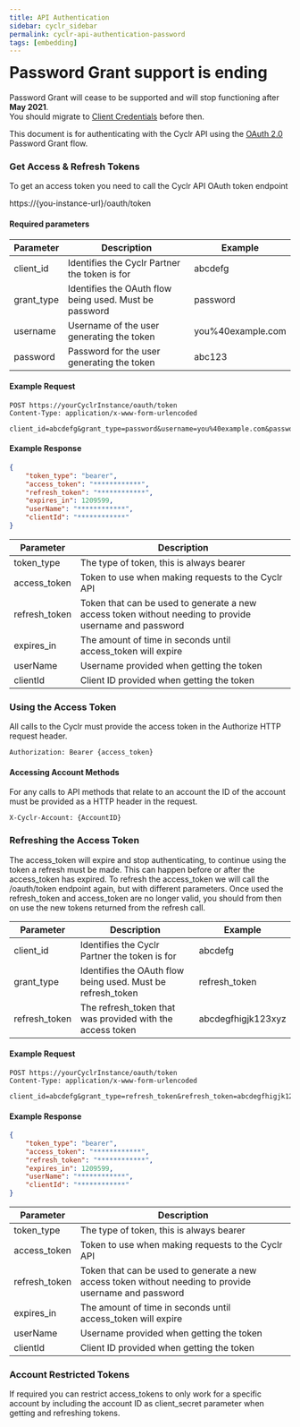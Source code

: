 ```yaml
---
title: API Authentication
sidebar: cyclr_sidebar
permalink: cyclr-api-authentication-password
tags: [embedding]
---
```


<div class='alert alert-danger'>
    <h1 style='margin-top:0px;'>Password Grant support is ending</h1>
    <p>Password Grant will cease to be supported and will stop functioning after <strong>May 2021</strong>.<br/>
    You should migrate to <a href='./cyclr-api-authentication'>Client Credentials</a> before then.</p>
</div>

This document is for authenticating with the Cyclr API using the [OAuth 2.0](https://oauth.net/2/) Password Grant flow.

### Get Access & Refresh Tokens

To get an access token you need to call the Cyclr API OAuth token endpoint

https://\{you-instance-url\}/oauth/token

#### Required parameters

| Parameter | Description | Example |
| --- | --- | --- |
| client_id | Identifies the Cyclr Partner the token is for | abcdefg |
| grant_type | Identifies the OAuth flow being used. Must be password | password |
| username | Username of the user generating the token | you%40example.com |
| password | Password for the user generating the token | abc123 |

#### Example Request

```http
POST https://yourCyclrInstance/oauth/token
Content-Type: application/x-www-form-urlencoded

client_id=abcdefg&grant_type=password&username=you%40example.com&password=abc123
````

#### Example Response

```json
{
    "token_type": "bearer",
    "access_token": "************",
    "refresh_token": "************",
    "expires_in": 1209599,
    "userName": "************",
    "clientId": "************"
}
```

| Parameter | Description |
| --- | --- |
| token_type | The type of token, this is always bearer |
| access_token | Token to use when making requests to the Cyclr API |
| refresh_token | Token that can be used to generate a new access token without needing to provide username and password |
| expires_in | The amount of time in seconds until access_token will expire |
| userName | Username provided when getting the token |
| clientId | Client ID provided when getting the token |

### Using the Access Token

All calls to the Cyclr must provide the access token in the Authorize HTTP request header.

```http
Authorization: Bearer {access_token}
````

#### Accessing Account Methods

For any calls to API methods that relate to an account the ID of the account must be provided as a HTTP header in the request.

```http
X-Cyclr-Account: {AccountID}
````

### Refreshing the Access Token

The access_token will expire and stop authenticating, to continue using the token a refresh must be made. This can happen before or after the access_token has expired.
To refresh the access_token we will call the /oauth/token endpoint again, but with different parameters. Once used the refresh_token and access_token are no longer valid, you should from then on use the new tokens returned from the refresh call.

| Parameter | Description | Example |
| --- | --- | --- |
| client_id | Identifies the Cyclr Partner the token is for | abcdefg |
| grant_type | Identifies the OAuth flow being used. Must be refresh_token | refresh_token |
| refresh_token | The refresh_token that was provided with the access token | abcdegfhigjk123xyz |

#### Example Request

```http
POST https://yourCyclrInstance/oauth/token
Content-Type: application/x-www-form-urlencoded

client_id=abcdefg&grant_type=refresh_token&refresh_token=abcdegfhigjk123xyz
```

#### Example Response

```json
{
    "token_type": "bearer",
    "access_token": "************",
    "refresh_token": "************",
    "expires_in": 1209599,
    "userName": "************",
    "clientId": "************"
}
```

| Parameter | Description |
| --- | --- |
| token_type | The type of token, this is always bearer |
| access_token | Token to use when making requests to the Cyclr API |
| refresh_token | Token that can be used to generate a new access token without needing to provide username and password |
| expires_in | The amount of time in seconds until access_token will expire |
| userName | Username provided when getting the token |
| clientId | Client ID provided when getting the token |


### Account Restricted Tokens

If required you can restrict access_tokens to only work for a specific account by including the account ID as client_secret parameter when getting and refreshing tokens.
